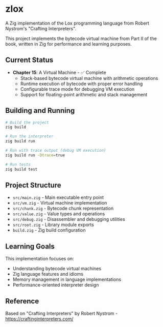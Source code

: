 # zlox

A Zig implementation of the Lox programming language from Robert Nystrom's "Crafting Interpreters".

This project implements the bytecode virtual machine from Part II of the book, written in Zig for performance and learning purposes.

## Current Status

- **Chapter 15**: A Virtual Machine - ✅ Complete
  - Stack-based bytecode virtual machine with arithmetic operations
  - Runtime execution of bytecode with proper error handling
  - Configurable trace mode for debugging VM execution
  - Support for floating-point arithmetic and stack management

## Building and Running

```bash
# Build the project
zig build

# Run the interpreter
zig build run

# Run with trace output (debug VM execution)
zig build run -Dtrace=true

# Run tests
zig build test
```

## Project Structure

- `src/main.zig` - Main executable entry point
- `src/vm.zig` - Virtual machine implementation
- `src/chunk.zig` - Bytecode chunk representation
- `src/value.zig` - Value types and operations
- `src/debug.zig` - Disassembler and debugging utilities
- `src/root.zig` - Library module exports
- `build.zig` - Zig build configuration

## Learning Goals

This implementation focuses on:
- Understanding bytecode virtual machines
- Zig language features and idioms
- Memory management in language implementations
- Performance-oriented interpreter design

## Reference

Based on "Crafting Interpreters" by Robert Nystrom - https://craftinginterpreters.com/
